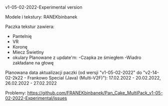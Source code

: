 v1-05-02-2022-Experimental version

Modele i tekstury: RANEKbinbanek

Paczka tekstur zawiera:
- Pantelnię
- VR
- Koronę
- Miecz Świetlny
- okulary
Planowane z update'm:
-Czapka ze śmiegłem
-Wiadro zakładane na głowę

Planowana data aktualizacji paczki (od wersji "v1-05-02-2022" do "v2-14-02-2k22 - Frankowo Special (Java)  (Multi-V2F)"): 17.02.2022 - 20.02.2022,  26.02.2022 - 27.02.2022 

Problemy:  https://github.com/FRANEKbinbanek/Pan_Cake_MultiPack_v1-05-02-2022-Experimental/issues
